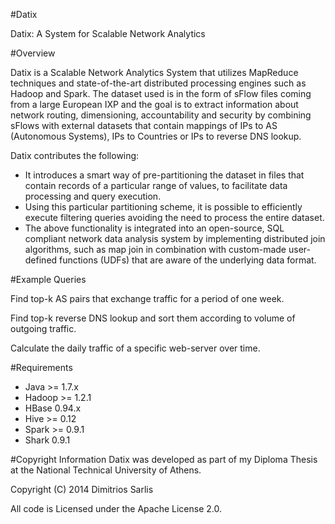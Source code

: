 #Datix

Datix: A System for Scalable Network Analytics

#Overview

Datix is a Scalable Network Analytics System that utilizes MapReduce techniques and state-of-the-art distributed processing engines such as Hadoop and Spark. The dataset used is in the form of sFlow files coming from a large European IXP and the goal is to extract information about network routing, dimensioning, accountability and security by combining sFlows with external datasets that contain mappings of IPs to AS (Autonomous Systems), IPs to Countries or IPs to reverse DNS lookup.

Datix contributes the following:
* It introduces a smart way of pre-partitioning the dataset in files that contain records of a particular range of values, to facilitate data processing and query execution.
* Using this particular partitioning scheme, it is possible to efficiently execute filtering queries avoiding the need to process the entire dataset.
* The above functionality is integrated into an open-source, SQL compliant network data analysis system by implementing distributed join algorithms, such as map join in combination with custom-made user-defined functions (UDFs) that are aware of the underlying data format.

#Example Queries

Find top-k AS pairs that exchange traffic for a period of one week.

Find top-k reverse DNS lookup and sort them according to volume of outgoing traffic.

Calculate the daily traffic of a specific web-server over time.

#Requirements

* Java >= 1.7.x
* Hadoop >= 1.2.1
* HBase 0.94.x
* Hive >= 0.12
* Spark >= 0.9.1
* Shark 0.9.1

#Copyright Information
Datix was developed as part of my Diploma Thesis at the National Technical University of Athens.

Copyright (C) 2014 Dimitrios Sarlis

All code is Licensed under the Apache License 2.0.
